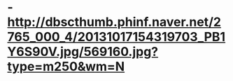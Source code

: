 # -http://dbscthumb.phinf.naver.net/2765_000_4/20131017154319703_PB1Y6S90V.jpg/569160.jpg?type=m250&wm=N
